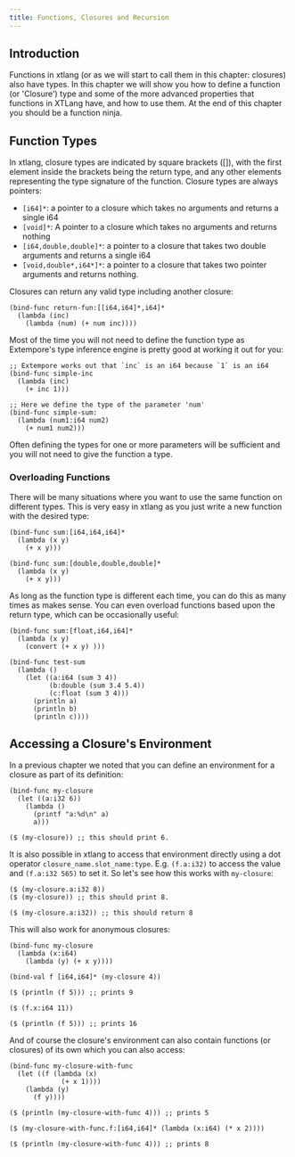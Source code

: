 ```yaml
---
title: Functions, Closures and Recursion
---
```


## Introduction

Functions in xtlang (or as we will start to call them in this chapter: closures) also have types. In this chapter we will show you how to define a function (or 'Closure') type and some of the more advanced properties that functions in XTLang have, and how to use them. At the end of this chapter you should be a function ninja.

## Function Types

In xtlang, closure types are indicated by square brackets ([]), with the first element inside the brackets being the return type, and any other elements representing the type signature of the function. Closure types are always pointers:

+ `[i64]*`: a pointer to a closure which takes no arguments and returns a single i64
+ `[void]*`: A pointer to a closure which takes no arguments and returns nothing
+ `[i64,double,double]*`: a pointer to a closure that takes two double arguments and returns a single i64
+ `[void,double*,i64*]*`: a pointer to a closure that takes two pointer arguments and returns nothing.

Closures can return any valid type including another closure:

~~~~ sourceCode
(bind-func return-fun:[[i64,i64]*,i64]*
  (lambda (inc)
    (lambda (num) (+ num inc))))
~~~~

Most of the time you will not need to define the function type as Extempore's type inference engine is pretty good at working it out for you:

~~~~ sourceCode
;; Extempore works out that `inc` is an i64 because `1` is an i64
(bind-func simple-inc
  (lambda (inc)
    (+ inc 1)))

;; Here we define the type of the parameter 'num'
(bind-func simple-sum:
  (lambda (num1:i64 num2)
    (+ num1 num2)))
~~~~

Often defining the types for one or more parameters will be sufficient and you will not need to give the function a type.

### Overloading Functions

There will be many situations where you want to use the same function on different types. This is very easy in xtlang as you just write a new function with the desired type:

~~~~ sourceCode
(bind-func sum:[i64,i64,i64]*
  (lambda (x y)
    (+ x y)))

(bind-func sum:[double,double,double]*
  (lambda (x y)
    (+ x y)))
~~~~

As long as the function type is different each time, you can do this as many times as makes sense. You can even overload functions based upon the return type, which can be occasionally useful:

~~~~ sourceCode
(bind-func sum:[float,i64,i64]*
  (lambda (x y)
    (convert (+ x y) )))

(bind-func test-sum
  (lambda ()
    (let ((a:i64 (sum 3 4))
          (b:double (sum 3.4 5.4))
          (c:float (sum 3 4)))
      (println a)
      (println b)
      (println c))))
~~~~

## Accessing a Closure's Environment

In a previous chapter we noted that you can define an environment for a closure as part of its definition:

~~~~ sourceCode
(bind-func my-closure
  (let ((a:i32 6))
    (lambda ()
      (printf "a:%d\n" a)
      a)))

($ (my-closure)) ;; this should print 6.
~~~~

It is also possible in xtlang to access that environment directly using a dot operator `closure_name.slot_name:type`. E.g. `(f.a:i32)` to access the value and `(f.a:i32 565)` to set it. So let's see how this works with `my-closure`:

~~~~ sourceCode
($ (my-closure.a:i32 8))
($ (my-closure)) ;; this should print 8.

($ (my-closure.a:i32)) ;; this should return 8
~~~~

This will also work for anonymous closures:

~~~~ sourceCode
(bind-func my-closure
  (lambda (x:i64)
    (lambda (y) (+ x y))))

(bind-val f [i64,i64]* (my-closure 4))

($ (println (f 5))) ;; prints 9

($ (f.x:i64 11))

($ (println (f 5))) ;; prints 16      

~~~~

And of course the closure's environment can also contain functions (or closures) of its own which you can also access:

~~~~ sourceCode
(bind-func my-closure-with-func
  (let ((f (lambda (x)
             (+ x 1))))
    (lambda (y)
      (f y))))

($ (println (my-closure-with-func 4))) ;; prints 5

($ (my-closure-with-func.f:[i64,i64]* (lambda (x:i64) (* x 2))))

($ (println (my-closure-with-func 4))) ;; prints 8
~~~~
